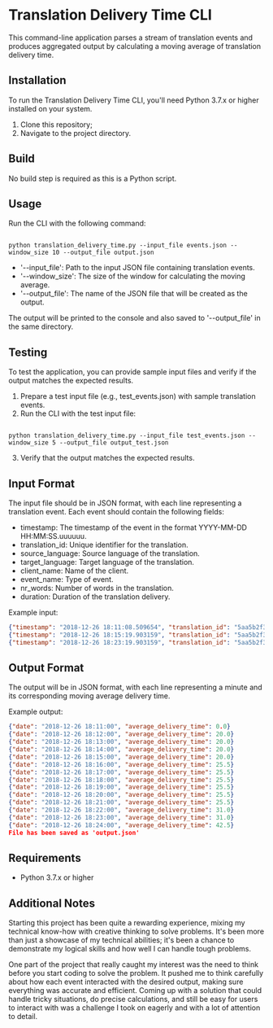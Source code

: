 # Translation Delivery Time CLI
This command-line application parses a stream of translation events and produces aggregated output by calculating a moving average of translation delivery time.

## Installation
To run the Translation Delivery Time CLI, you'll need Python 3.7.x or higher installed on your system.

1. Clone this repository;
2. Navigate to the project directory.

## Build
No build step is required as this is a Python script.

## Usage
Run the CLI with the following command:

```

python translation_delivery_time.py --input_file events.json --window_size 10 --output_file output.json

```

* '--input_file': Path to the input JSON file containing translation events.
* '--window_size': The size of the window for calculating the moving average.
* '--output_file': The name of the JSON file that will be created as the output.
  
The output will be printed to the console and also saved to '--output_file' in the same directory.

## Testing
To test the application, you can provide sample input files and verify if the output matches the expected results.

1. Prepare a test input file (e.g., test_events.json) with sample translation events.
2. Run the CLI with the test input file:

```

python translation_delivery_time.py --input_file test_events.json --window_size 5 --output_file output_test.json

```

3. Verify that the output matches the expected results.
   
## Input Format
The input file should be in JSON format, with each line representing a translation event. Each event should contain the following fields:

* timestamp: The timestamp of the event in the format YYYY-MM-DD HH:MM:SS.uuuuuu.
* translation_id: Unique identifier for the translation.
* source_language: Source language of the translation.
* target_language: Target language of the translation.
* client_name: Name of the client.
* event_name: Type of event.
* nr_words: Number of words in the translation.
* duration: Duration of the translation delivery.

Example input:

```json
{"timestamp": "2018-12-26 18:11:08.509654", "translation_id": "5aa5b2f39f7254a75aa5", "source_language": "en", "target_language": "fr", "client_name": "airliberty", "event_name": "translation_delivered", "nr_words": 30, "duration": 20}
{"timestamp": "2018-12-26 18:15:19.903159", "translation_id": "5aa5b2f39f7254a75aa4", "source_language": "en", "target_language": "fr", "client_name": "airliberty", "event_name": "translation_delivered", "nr_words": 30, "duration": 31}
{"timestamp": "2018-12-26 18:23:19.903159", "translation_id": "5aa5b2f39f7254a75bb3", "source_language": "en", "target_language": "fr", "client_name": "taxi-eats", "event_name": "translation_delivered", "nr_words": 100, "duration": 54}
```
## Output Format
The output will be in JSON format, with each line representing a minute and its corresponding moving average delivery time.

Example output:

```json
{"date": "2018-12-26 18:11:00", "average_delivery_time": 0.0}
{"date": "2018-12-26 18:12:00", "average_delivery_time": 20.0}
{"date": "2018-12-26 18:13:00", "average_delivery_time": 20.0}
{"date": "2018-12-26 18:14:00", "average_delivery_time": 20.0}
{"date": "2018-12-26 18:15:00", "average_delivery_time": 20.0}
{"date": "2018-12-26 18:16:00", "average_delivery_time": 25.5}
{"date": "2018-12-26 18:17:00", "average_delivery_time": 25.5}
{"date": "2018-12-26 18:18:00", "average_delivery_time": 25.5}
{"date": "2018-12-26 18:19:00", "average_delivery_time": 25.5}
{"date": "2018-12-26 18:20:00", "average_delivery_time": 25.5}
{"date": "2018-12-26 18:21:00", "average_delivery_time": 25.5}
{"date": "2018-12-26 18:22:00", "average_delivery_time": 31.0}
{"date": "2018-12-26 18:23:00", "average_delivery_time": 31.0}
{"date": "2018-12-26 18:24:00", "average_delivery_time": 42.5}
File has been saved as 'output.json'
```

## Requirements
* Python 3.7.x or higher

## Additional Notes

Starting this project has been quite a rewarding experience, mixing my technical know-how with creative thinking to solve problems. It's been more than just a showcase of my technical abilities; it's been a chance to demonstrate my logical skills and how well I can handle tough problems.

One part of the project that really caught my interest was the need to think before you start coding to solve the problem. It pushed me to think carefully about how each event interacted with the desired output, making sure everything was accurate and efficient. Coming up with a solution that could handle tricky situations, do precise calculations, and still be easy for users to interact with was a challenge I took on eagerly and with a lot of attention to detail.
